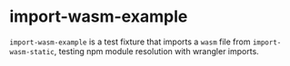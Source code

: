# import-wasm-example

`import-wasm-example` is a test fixture that imports a `wasm` file from `import-wasm-static`, testing npm module resolution with wrangler imports.
